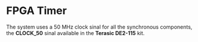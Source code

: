 # FPGA Timer

The system uses a 50 MHz clock sinal for all the synchronous components, the **CLOCK_50** sinal available in the **Terasic DE2-115** kit.
